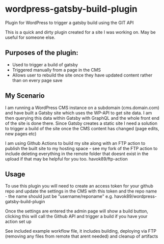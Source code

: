 # wordpress-gatsby-build-plugin
Plugin for WordPress to trigger a gatsby build using the GIT API

This is a quick and dirty plugin created for a site I was working on. May be useful for someone else.

## Purposes of the plugin:
- Used to trigger a build of gatsby
- Triggered manually from a page in the CMS
- Allows user to rebuild the site once they have updated content rather than on every page save


## My Scenario
I am running a WordPress CMS instance on a subdomain (cms.domain.com) and have built a Gatsby site which uses the WP-API to get site data.
I am then querying this data within Gatsby with GraphQL and the whole front end of the site is done there.
Since Gatsby creates a static site I need a solution to trigger a build of the site once the CMS content has changed (page edits, new pages etc)

I am using Github Actions to build my site along with an FTP action to publish the built site to my hosting space - see my fork of the FTP action to include deleting everything in the remote folder that doesnt exist in the upload if that may be helpful for you too. havok89/ftp-action


## Usage
To use this plugin you will need to create an access token for your github repo and update the settings in the CMS with this token and the repo name - the name should just be "username/reponame" e.g. havok89/wordpress-gatsby-build-plugin

Once the settings are entered the admin page will show a build button, clicking this will call the Github API and trigger a build if you have your action set up

See included example workflow file, it includes building, deploying via FTP (removing any files from remote that arent needed) and cleanup of artifacts
